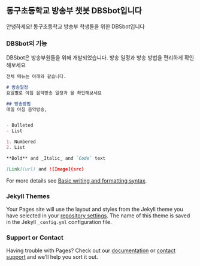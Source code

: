 ## 동구초등학교 방송부 챗봇 DBSbot입니다

안녕하세요! 동구초등학교 방송부 학생들을 위한 DBSbot입니다

### DBSbot의 기능

DBSbot은 방송부원들을 위해 개발되었습니다. 방송 일정과 방송 방법을 편리하게 확인해보세요

```markdown
전체 메뉴는 아래와 같습니다.

# 방송일정
요일별로 아침 음악방송 일정과 을 확인해보세요

## 방송방법
매일 아침 음악방송, 


- Bulleted
- List

1. Numbered
2. List

**Bold** and _Italic_ and `Code` text

[Link](url) and ![Image](src)
```

For more details see [Basic writing and formatting syntax](https://docs.github.com/en/github/writing-on-github/getting-started-with-writing-and-formatting-on-github/basic-writing-and-formatting-syntax).

### Jekyll Themes

Your Pages site will use the layout and styles from the Jekyll theme you have selected in your [repository settings](https://github.com/jm-hwang/DBSbot/settings/pages). The name of this theme is saved in the Jekyll `_config.yml` configuration file.

### Support or Contact 

Having trouble with Pages? Check out our [documentation](https://docs.github.com/categories/github-pages-basics/) or [contact support](https://support.github.com/contact) and we’ll help you sort it out.
